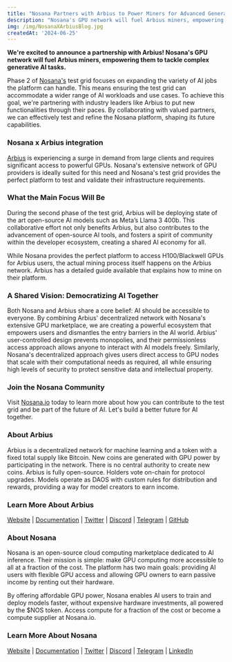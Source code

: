 ```yaml
---
title: "Nosana Partners with Arbius to Power Miners for Advanced Generative AI"
description: "Nosana's GPU network will fuel Arbius miners, empowering them to tackle complex generative AI tasks."
img: /img/NosanaXArbiusBlog.jpg
createdAt: '2024-06-25'
---
```

__We're excited to announce a partnership with Arbius! Nosana's GPU network will fuel Arbius miners, empowering them to tackle complex generative AI tasks.__

Phase 2 of [Nosana's](https://nosana.io/) test grid focuses on expanding the variety of AI jobs the platform can handle. This means ensuring the test grid can accommodate a wider range of AI workloads and use cases. To achieve this goal, we're partnering with industry leaders like Arbius to put new functionalities through their paces. By collaborating with valued partners, we can effectively test and refine the Nosana platform, shaping its future capabilities.

### Nosana x Arbius integration
[Arbius](https://arbius.ai/) is experiencing a surge in demand from large clients and requires significant access to powerful GPUs. Nosana's extensive network of GPU providers is ideally suited for this need and Nosana's test grid provides the perfect platform to test and validate their infrastructure requirements.

### What the Main Focus Will Be
During the second phase of the test grid, Arbius will be deploying state of the art open-source AI models such as Meta’s Llama 3 400b. This collaborative effort not only benefits Arbius, but also contributes to the advancement of open-source AI tools, and fosters a spirit of community within the developer ecosystem, creating a shared AI economy for all.

While Nosana provides the perfect platform to access H100/Blackwell GPUs for Arbius users, the actual mining process itself happens on the Arbius network. Arbius has a detailed guide available that explains how to mine on their platform.

### A Shared Vision: Democratizing AI Together
Both Nosana and Arbius share a core belief: AI should be accessible to everyone. By combining Arbius' decentralized network with Nosana's extensive GPU marketplace, we are creating a powerful ecosystem that empowers users and dismantles the entry barriers in the AI world. Arbius' user-controlled design prevents monopolies, and their permissionless access approach allows anyone to interact with AI models freely. Similarly, Nosana's decentralized approach gives users direct access to GPU nodes that scale with their computational needs as required, all while ensuring high levels of security to protect sensitive data and intellectual property.

### Join the Nosana Community
Visit [Nosana.io](http://Nosana.io) today to learn more about how you can contribute to the test grid and be part of the future of AI. Let's build a better future for AI together.

### About Arbius
Arbius is a decentralized network for machine learning and a token with a fixed total supply like Bitcoin. New coins are generated with GPU power by participating in the network. There is no central authority to create new coins. Arbius is fully open-source. Holders vote on-chain for protocol upgrades. Models operate as DAOS with custom rules for distribution and rewards, providing a way for model creators to earn income.

### Learn More About Arbius
[Website](https://arbius.ai) | [Documentation](https://docs.arbius.ai/) | [Twitter](https://x.com/arbius_ai) | [Discord](https://discord.com/invite/4sAu4WJRS6) | [Telegram](https://t.me/arbius_ai) | [GitHub](https://github.com/semperai/arbius) 

### About Nosana
Nosana is an open-source cloud computing marketplace dedicated to AI inference. Their mission is simple: make GPU computing more accessible to all at a fraction of the cost. The platform has two main goals: providing AI users with flexible GPU access and allowing GPU owners to earn passive income by renting out their hardware. 

By offering affordable GPU power, Nosana enables AI users to train and deploy models faster, without expensive hardware investments, all powered by the $NOS token. Access compute for a fraction of the cost or become a compute supplier at Nosana.io.

### Learn More About Nosana
[Website](https://nosana.io/) | [Documentation](https://docs.nosana.io/) | [Twitter](https://twitter.com/nosana_ai) | [Discord](https://discord.gg/nosana-ai) | [Telegram](https://t.me/NosanaCompute) | [LinkedIn](https://www.linkedin.com/company/nosana/)